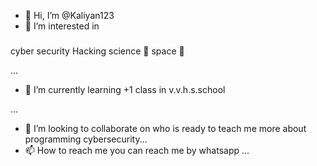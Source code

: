 - 👋 Hi, I’m @Kaliyan123
- 👀 I’m interested in <h5>

cyber security Hacking science 🧪 space 🚀

 ...
- 🌱 I’m currently learning +1 class in v.v.h.s.school 

...
- 💞️ I’m looking to collaborate on who is ready to teach me more about programming cybersecurity...
- 📫 How to reach me you can reach me by whatsapp ...

<!---
Kaliyan123/Kaliyan123 is a ✨ special ✨ repository because its `README.md` (this file) appears on your GitHub profile.
You can click the Preview link to take a look at your changes.
--->
